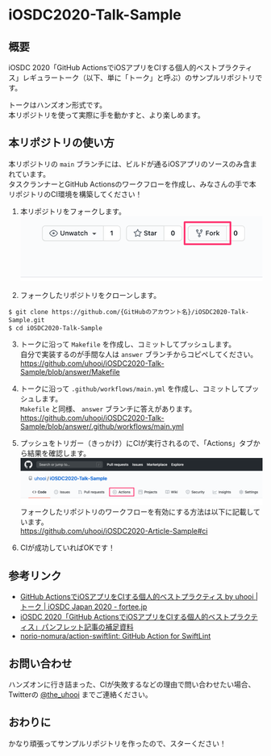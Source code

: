 # iOSDC2020-Talk-Sample

## 概要

iOSDC 2020「GitHub ActionsでiOSアプリをCIする個人的ベストプラクティス」レギュラートーク（以下、単に「トーク」と呼ぶ）のサンプルリポジトリです。

トークはハンズオン形式です。  
本リポジトリを使って実際に手を動かすと、より楽しめます。

## 本リポジトリの使い方

本リポジトリの `main` ブランチには、ビルドが通るiOSアプリのソースのみ含まれています。  
タスクランナーとGitHub Actionsのワークフローを作成し、みなさんの手で本リポジトリのCI環境を構築してください！

1. 本リポジトリをフォークします。  
![](./Docs/Images/Fork.png)

2. フォークしたリポジトリをクローンします。

```
$ git clone https://github.com/{GitHubのアカウント名}/iOSDC2020-Talk-Sample.git
$ cd iOSDC2020-Talk-Sample
```

3. トークに沿って `Makefile` を作成し、コミットしてプッシュします。  
自分で実装するのが手間な人は `answer` ブランチからコピペしてください。  
https://github.com/uhooi/iOSDC2020-Talk-Sample/blob/answer/Makefile

4. トークに沿って `.github/workflows/main.yml` を作成し、コミットしてプッシュします。  
`Makefile` と同様、 `answer` ブランチに答えがあります。  
https://github.com/uhooi/iOSDC2020-Talk-Sample/blob/answer/.github/workflows/main.yml

5. プッシュをトリガー（きっかけ）にCIが実行されるので、「Actions」タブから結果を確認します。  
![](./Docs/Images/Actions.png)  
フォークしたリポジトリのワークフローを有効にする方法は以下に記載しています。  
https://github.com/uhooi/iOSDC2020-Article-Sample#ci

6. CIが成功していればOKです！

## 参考リンク

- [GitHub ActionsでiOSアプリをCIする個人的ベストプラクティス by uhooi | トーク | iOSDC Japan 2020 - fortee.jp](https://fortee.jp/iosdc-japan-2020/proposal/aff7d899-f92e-4342-ae24-fde1ae4cf799)
- [iOSDC 2020「GitHub ActionsでiOSアプリをCIする個人的ベストプラクティス」パンフレット記事の補足資料](https://gist.github.com/uhooi/4e4844e7e7f6c7ed1caca60112c1f539)
- [norio-nomura/action-swiftlint: GitHub Action for SwiftLint](https://github.com/norio-nomura/action-swiftlint)

## お問い合わせ

ハンズオンに行き詰まった、CIが失敗するなどの理由で問い合わせたい場合、Twitterの [@the_uhooi](https://twitter.com/the_uhooi) までご連絡ください。

## おわりに

かなり頑張ってサンプルリポジトリを作ったので、スターください！
